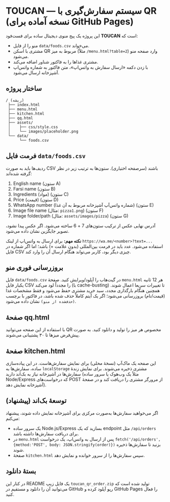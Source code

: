 # TOUCAN — سیستم سفارش‌گیری با QR (نسخه آماده برای GitHub Pages)

این پروژه یک پیج منوی دیجیتال ساده برای فست‌فود **TOUCAN** است که:
- منو را از فایل `data/foods.csv` می‌خواند.
- مشتری با اسکن QR مربوط به میز (مثلاً `/menu.html?table=2`) وارد صفحه منو می‌شود.
- مشتری غذاها را به فاکتور شناور اضافه می‌کند.
- با زدن دکمه «ارسال سفارش به واتس‌اپ»، متن فاکتور به شماره واتس‌اپ آشپزخانه ارسال می‌شود.

## ساختار پروژه
```
/ (ریشه)
 ├── index.html
 ├── menu.html
 ├── kitchen.html
 ├── qq.html
 ├── assets/
 │    ├── css/style.css
 │    └── images/placeholder.png
 └── data/
      └── foods.csv
```

## فرمت فایل `data/foods.csv`
ردیف‌ها باید به صورت CSV باشند (سرصفحه اختیاری). ستون‌ها به ترتیب زیر در نظر گرفته شده‌اند:
1. English name (ستون A)
2. Farsi name  (ستون B)
3. Ingredients (مواد) (ستون C)
4. Price (قیمت) (ستون D)
5. WhatsApp number (شماره واتس‌آپ آشپزخانه مربوط به آن غذا) (ستون E)
6. Image file name (مثال: `pizza1.png`) (ستون F)
7. Image folder/path (مثال: `assets/images/pizza`) (ستون G)

آدرس نهایی عکس از ترکیب ستون‌های 7 + 6 ساخته می‌شود. اگر عکس پیدا نشود، تصویر جایگزین نشان داده می‌شود.

**نکته مهم:** برای ارسال به واتس‌اپ از لینک `https://wa.me/<number>?text=...` استفاده می‌شود. عدد باید در فرمت بین‌المللی (بدون علامت +) باشد؛ اما اگر شماره در فایل CSV چیزی دیگر بود، کاربر می‌تواند هنگام ارسال آن را وارد کند.

## بروزرسانی فوری منو
فایل `data/foods.csv` در گیت‌هاب را آپلود/ویرایش کنید. صفحهٔ `menu.html` هر 12 ثانیه یکبار فایل CSV را مجدداً لود می‌کند (با cache-busting) تا تغییرات سریعا اعمال شوند. همچنین هنگام بارگذاری مجدد، سبد خرید مشتری حفظ می‌شود و فقط مشخصات غذا (قیمت/نام) بروزرسانی می‌شود؛ اگر یک آیتم کاملاً حذف شده باشد، در فاکتور با برچسب `(حذف‌شده از منو)` نشان داده می‌شود.

## صفحهٔ qq.html
با استفاده از این صفحه می‌توانید QR مخصوص هر میز را تولید و دانلود کنید. به صورت پیش‌فرض میزها تا ۳۰ پشتیبانی می‌شوند.

## صفحهٔ kitchen.html
این صفحه یک ماک‌آپ (نسخهٔ محلی) برای نمایش سفارش‌هاست. در این پیاده‌سازی ساده، سفارش‌ها به `localStorage` مشتری ذخیره می‌شوند. برای نمایش زندهٔ سفارش‌ها در آشپزخانه نیاز به بک‌اند دارید (مثلاً یک وب‌هوک یا سرور ساده Node/Express که درخواست‌های POST از مرورگر مشتری را دریافت کند و در صفحهٔ آشپزخانه نمایش دهد).

## توسعهٔ بک‌اند (پیشنهاد)
اگر می‌خواهید سفارش‌ها به‌صورت مرکزی برای آشپزخانه نمایش داده شوند، پیشنهاد می‌کنم:
- یک سرور ساده Node.js/Express بسازید که یک endpoint مثل `/api/orders` برای دریافت سفارش‌ها داشته باشد.
- در `menu.html` پس از ارسال به واتس‌اپ، یک درخواست `fetch('/api/orders', {method:'POST', body: JSON.stringify(order)})` بزنید تا سفارش‌ها ذخیره شوند.
- صفحهٔ `kitchen.html` سپس سفارش‌ها را از سرور خوانده و نمایش دهد.

## بستهٔ دانلود
در کنار این README یک فایل زیپ `toucan_qr_order.zip` تولید شده است که می‌توانید آن را دانلود و مستقیم در GitHub رپو آپلود کرده و GitHub Pages را فعال کنید.

